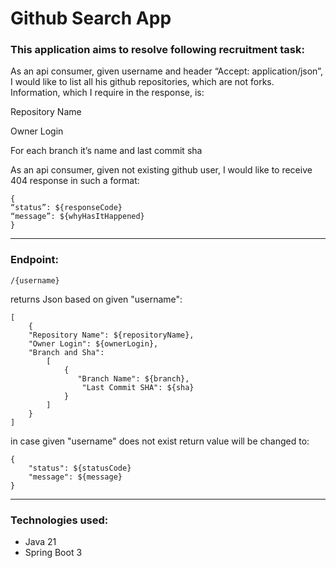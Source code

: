 # Github Search App
### This application aims to resolve following recruitment task:

As an api consumer, given username and header “Accept: application/json”, I would like to list all his github repositories, which are not forks. Information, which I require in the response, is:

Repository Name

Owner Login

For each branch it’s name and last commit sha

As an api consumer, given not existing github user, I would like to receive 404 response in such a format:

    {
    “status”: ${responseCode}
    “message”: ${whyHasItHappened}
    }

---

### Endpoint:
    /{username}

returns Json based on given "username":

    [
        {
        "Repository Name": ${repositoryName},
        "Owner Login": ${ownerLogin},
        "Branch and Sha":
            [
                {
                   "Branch Name": ${branch},
                    "Last Commit SHA": ${sha}
                }
            ]  
        }
    ]

in case given "username" does not exist return value will be changed to:

    {
        "status": ${statusCode}
        "message": ${message}
    }

---

### Technologies used:
- Java 21
- Spring Boot 3
